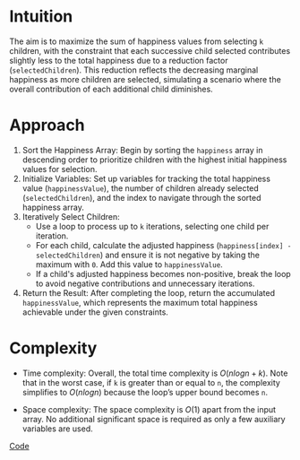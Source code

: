 # Intuition
The aim is to maximize the sum of happiness values from selecting `k` children, with the constraint that each successive child selected contributes slightly less to the total happiness due to a reduction factor (`selectedChildren`). This reduction reflects the decreasing marginal happiness as more children are selected, simulating a scenario where the overall contribution of each additional child diminishes.

# Approach
1. Sort the Happiness Array: Begin by sorting the `happiness` array in descending order to prioritize children with the highest initial happiness values for selection.
2. Initialize Variables: Set up variables for tracking the total happiness value (`happinessValue`), the number of children already selected (`selectedChildren`), and the index to navigate through the sorted happiness array.
3. Iteratively Select Children:
   - Use a loop to process up to `k` iterations, selecting one child per iteration.
   - For each child, calculate the adjusted happiness (`happiness[index] - selectedChildren`) and ensure it is not negative by taking the maximum with `0`. Add this value to `happinessValue`.
   - If a child's adjusted happiness becomes non-positive, break the loop to avoid negative contributions and unnecessary iterations.
4. Return the Result: After completing the loop, return the accumulated `happinessValue`, which represents the maximum total happiness achievable under the given constraints.

# Complexity
- Time complexity:
Overall, the total time complexity is $O(nlogn+k)$. Note that in the worst case, if `k` is greater than or equal to `n`, the complexity simplifies to $O(nlogn)$ because the loop’s upper bound becomes `n`.

- Space complexity:
The space complexity is $O(1)$ apart from the input array. No additional significant space is required as only a few auxiliary variables are used.

[Code](./3075-Maximize-Happiness-of-Selected-Children.ts)